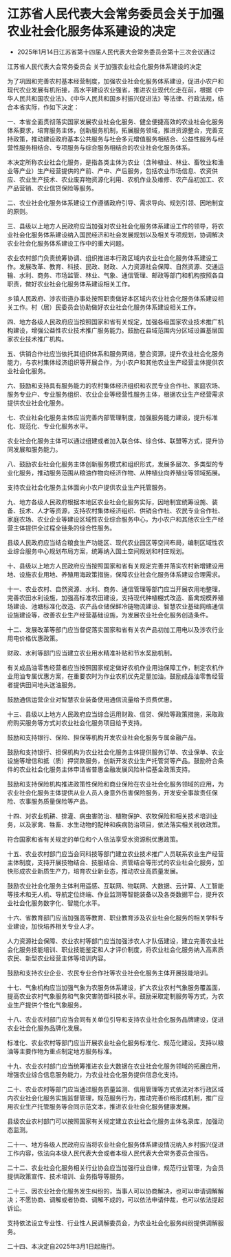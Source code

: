 # 江苏省人民代表大会常务委员会关于加强农业社会化服务体系建设的决定

- 2025年1月14日江苏省第十四届人民代表大会常务委员会第十三次会议通过

<!-- INFO END -->

江苏省人民代表大会常务委员会 关于加强农业社会化服务体系建设的决定

为了巩固和完善农村基本经营制度，加强农业社会化服务体系建设，促进小农户和现代农业发展有机衔接，高水平建设农业强省，推进农业现代化走在前，根据《中华人民共和国农业法》、《中华人民共和国乡村振兴促进法》等法律、行政法规，结合本省实际，作如下决定：

一、本省全面贯彻落实国家发展农业社会化服务、健全便捷高效的农业社会化服务体系要求，培育服务主体，创新服务机制，拓展服务领域，推进资源整合，完善支持政策，推动建设政府基本公共服务与社会多元增值服务相结合、公益性服务与经营性服务相结合、专项服务与综合服务相结合的农业社会化服务体系。

本决定所称农业社会化服务，是指各类主体为农业（含种植业、林业、畜牧业和渔业等产业）生产经营提供的产前、产中、产后服务，包括农业市场信息、农资供应、农业生产技术、农业废弃物资源化利用、农机作业及维修、农产品初加工、农产品营销、农业信贷保险等服务。

二、农业社会化服务体系建设工作遵循政府引导、需求导向、规划引领、因地制宜的原则。

三、县级以上地方人民政府应当加强对农业社会化服务体系建设工作的领导，将农业社会化服务体系建设纳入国民经济和社会发展规划以及相关专项规划，协调解决农业社会化服务体系建设工作中的重大问题。

农业农村部门负责统筹协调、组织推进本行政区域内农业社会化服务体系建设工作。发展改革、教育、科技、民政、财政、人力资源社会保障、自然资源、交通运输、水利、商务、市场监管、林业、气象、通信管理、邮政等部门和机构按照各自职责，做好农业社会化服务体系建设相关工作。

乡镇人民政府、涉农街道办事处按照职责做好本区域内农业社会化服务体系建设相关工作。村（居）民委员会协助做好农业社会化服务体系建设相关工作。

四、地方各级人民政府应当按照国家和省有关规定，加强各级国家农业技术推广机构建设，增强公益性农业技术推广服务能力。鼓励在县域范围内分区域设置基层国家农业技术推广机构。

五、供销合作社应当依托其组织体系和服务网络，整合资源，提升农业社会化服务能力，与农村集体经济组织等开展合作，为小农户和其他农业生产经营主体提供农业社会化服务。

六、鼓励和支持具有服务能力的农村集体经济组织和农民专业合作社、家庭农场、服务专业户、专业服务组织、农业企业等经营性服务主体，根据农业生产经营需求提供农业社会化服务。

七、农业社会化服务主体应当完善内部管理制度，加强服务能力建设，提升标准化、规范化、专业化服务水平。

农业社会化服务主体可以通过组建或者加入联合体、综合体、联盟等方式，提升协同发展和服务能力。

八、鼓励农业社会化服务主体创新服务模式和组织形式，发展多层次、多类型的专业化服务，推动服务范围从粮油作物向经济作物、从种植业向养殖业等领域拓展。

支持农业社会化服务主体面向小农户提供农业生产托管服务。

九、地方各级人民政府根据本地区农业社会化服务实际，因地制宜统筹设施、装备、技术、人才等资源，支持农村集体经济组织、供销合作社、农民专业合作社、家庭农场、农业企业等建设区域性农业综合服务中心，为小农户和其他农业生产经营主体提供全过程全链条的综合性服务。

县级人民政府应当结合粮食生产功能区、现代农业园区等空间布局，编制区域性农业综合服务中心规划布局方案，统筹纳入国土空间规划和村庄规划。

十、县级以上地方人民政府应当按照国家和省有关规定完善并落实农村新增建设用地、设施农业用地、养殖用海政策措施，保障农业社会化服务体系建设合理需求。

十一、农业农村、自然资源、水利、商务、通信管理等部门应当开展农用地整理，完善农田水利设施，加强高标准农田建设，支持现代种植棚式改造、畜禽规模养殖场建设、池塘标准化改造、农产品仓储保鲜冷链物流建设、智慧农业基础网络通信设施建设等，改善农业生产经营基础设施，为发展农业社会化服务创造条件。

十二、发展改革等部门应当督促落实国家和省有关农产品初加工用电以及涉农行业用电价格优惠政策。

财政、水利等部门应当建立农业用水精准补贴和节水奖励机制。

有关成品油零售经营者应当按照国家规定做好农机作业用油保障工作，制定农机作业用油专属优惠方案，在重要农时为作业农机优先足量加油。鼓励成品油零售经营者提供田间地头送油服务。

鼓励通信运营企业对智慧农业装备使用通信流量给予资费优惠。

十三、县级以上地方人民政府应当综合运用财政、信贷、保险等政策措施，采取政府购买服务等方式对农业社会化服务项目给予支持。

鼓励和支持银行、保险、担保等机构开发农业社会化服务专属金融产品。

鼓励和支持银行、担保机构为农业社会化服务主体提供服务订单、农业保单、农业设施等增信和抵（质）押贷款服务，创新开发农业生产托管贷等产品。鼓励符合条件的农业社会化服务主体申请省普惠金融发展风险补偿基金政策支持。

鼓励和支持保险机构推进政策性保险和商业保险在农业社会化服务领域的应用，为农业社会化服务主体提供从业人员人身意外伤害保险服务，开发安全事故责任保险、农事服务质量保险等产品。

十四、对农业机耕、排灌、病虫害防治、植物保护、农牧保险和相关技术培训业务，以及家禽、牲畜、水生动物的配种和疾病防治项目，依法落实相关税收政策。

符合国家和省有关规定的单位和个人依法享受水资源税优惠政策。

十五、农业农村部门应当会同科技等部门建立农业技术推广人员联系农业生产经营主体制度，支持开展技物结合、技服结合、资管结合等形式的农业社会化服务，加快形成农业新质生产力，培育农业新业态，推动农业高质量发展。

鼓励农业社会化服务主体利用遥感、互联网、物联网、大数据、云计算、人工智能等技术和无人机、导航定位终端、作业监测等智能装备以及各类数据平台，提升农业社会化服务数字化、智能化水平。

十六、省教育部门应当加强高等教育、职业教育涉及农业社会化服务的相关学科专业建设，加快培养相关专业人才。

人力资源社会保障、农业农村等部门应当加强涉农人才队伍建设，建立完善农业社会化服务技能培训、职业技能鉴定和人才评价制度，将农业社会化服务纳入高素质农民、新型农业经营主体等培训内容。

鼓励和支持农业企业、农民专业合作社等农业社会化服务主体开展技能培训。

十七、气象机构应当加强气象为农服务体系建设，扩大农业农村气象服务覆盖面，提高农业农村气象服务和气象灾害防御科技水平。鼓励采取定制服务等方式，为农业生产提供个性化气象服务。

十八、农业农村部门应当会同有关单位引导和支持农业社会化服务品牌建设，促进农业社会化服务品牌化发展。

标准化、农业农村等部门应当开展农业社会化服务标准化、规范化建设。支持以粮油等主要作物为重点制定地方服务标准。

十九、农业农村部门应当统筹推进农业大数据在农业社会化服务领域的拓展应用，增强农业综合信息服务能力，为农业社会化服务提供信息化支持。

二十、农业农村等部门应当通过服务质量监测、信用管理等方式依法对本行政区域内农业社会化服务实施监督管理，规范服务行为，推动完善价格形成机制，推广应用农业生产托管服务等合同示范文本，推进农业社会化服务健康发展。

县级农业农村部门可以按照国家有关规定建立农业社会化服务主体名录库，加强动态监测。

二十一、地方各级人民政府应当将农业社会化服务体系建设情况纳入乡村振兴促进工作内容，依法向本级人民代表大会或者本级人民代表大会常务委员会报告。

二十二、农业社会化服务相关行业协会应当加强行业自律，规范行业管理，为会员提供政策宣传、技术培训、业务指导等服务。

二十三、因农业社会化服务发生纠纷的，当事人可以协商解决，也可以申请调解解决；不愿协商、调解或者协商、调解不成的，可以依法申请仲裁，也可以依法提起诉讼。

支持依法设立专业性、行业性人民调解委员会，为农业社会化服务纠纷提供调解服务。

二十四、本决定自2025年3月1日起施行。
